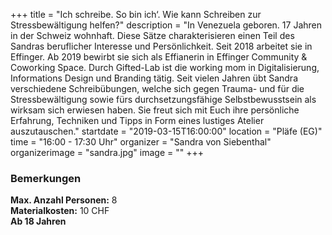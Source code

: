 +++
title = "Ich schreibe. So bin ich‘. Wie kann Schreiben zur Stressbewältigung helfen?"
description = "In Venezuela geboren. 17 Jahren in der Schweiz wohnhaft. Diese Sätze charakterisieren einen Teil des Sandras beruflicher Interesse und Persönlichkeit. Seit 2018 arbeitet sie in Effinger. Ab 2019 bewirbt sie sich als Effianerin in Effinger Community & Coworking Space. Durch Gifted-Lab ist die working mom in Digitalisierung, Informations Design und Branding tätig. Seit vielen Jahren übt Sandra verschiedene Schreibübungen,  welche sich gegen Trauma- und für die Stressbewältigung sowie fürs durchsetzungsfähige Selbstbewusstsein als wirksam sich erwiesen haben. Sie freut sich mit Euch ihre persönliche Erfahrung, Techniken und Tipps in Form eines lustiges Atelier auszutauschen."
startdate = "2019-03-15T16:00:00"
location = "Pläfe (EG)"
time = "16:00 - 17:30 Uhr"
organizer = "Sandra von Siebenthal"
organizerimage = "sandra.jpg"
image = ""
+++

### Bemerkungen
**Max. Anzahl Personen:** 8    
**Materialkosten:** 10 CHF    
**Ab 18 Jahren**
